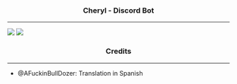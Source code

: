 <h3><p align="center">
Cheryl - Discord Bot
</p></h3>

----

[![](https://dcbadge.vercel.app/api/server/kTNmRtWr5B?style=flat-square)](https://discord.gg/kTNmRtWr5B) ![](https://dcbadge.vercel.app/api/shield/291262778730217472?style=flat-square)

<h3><p align="center">
Credits
</p></h3>

----
- @AFuckinBullDozer: Translation in Spanish
